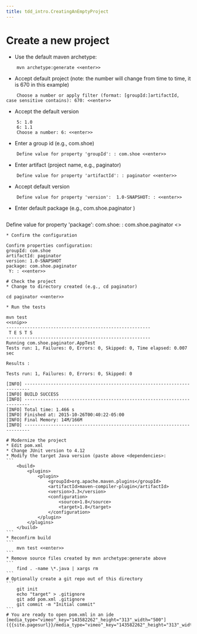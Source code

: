 ```yaml
---
title: tdd_intro.CreatingAnEmptyProject
---
```

# Create a new project
* Use the default maven archetype:
```
    mvn archetype:generate <<enter>>
```
* Accept default project (note: the number will change from time to time, it is 670 in this example)
```
    Choose a number or apply filter (format: [groupId:]artifactId, case sensitive contains): 670: <<enter>>
```
* Accept the default version
```
    5: 1.0
    6: 1.1
    Choose a number: 6: <<enter>>
```
* Enter a group id (e.g., com.shoe)
```
    Define value for property 'groupId': : com.shoe <<enter>>
```
* Enter artifact (project name, e.g., paginator)
```
    Define value for property 'artifactId': : paginator <<enter>>
```
* Accept default version
```
    Define value for property 'version':  1.0-SNAPSHOT: : <<enter>>
```
* Enter default package (e.g., com.shoe.paginator <enter>)
    ```
Define value for property 'package':  com.shoe: : com.shoe.paginator <<enter>>
```
* Confirm the configuration
```
    Confirm properties configuration:
    groupId: com.shoe
    artifactId: paginator
    version: 1.0-SNAPSHOT
    package: com.shoe.paginator
     Y: : <<enter>>
```
# Check the project
* Change to directory created (e.g., cd paginator)
```
    cd paginator <<enter>> 
```
* Run the tests
```
    mvn test
    <<snip>>
    -------------------------------------------------------
     T E S T S
    -------------------------------------------------------
    Running com.shoe.paginator.AppTest
    Tests run: 1, Failures: 0, Errors: 0, Skipped: 0, Time elapsed: 0.007 sec
    
    Results :
    
    Tests run: 1, Failures: 0, Errors: 0, Skipped: 0
    
    [INFO] ------------------------------------------------------------------------
    [INFO] BUILD SUCCESS
    [INFO] ------------------------------------------------------------------------
    [INFO] Total time: 1.466 s
    [INFO] Finished at: 2015-10-26T00:40:22-05:00
    [INFO] Final Memory: 14M/166M
    [INFO] ------------------------------------------------------------------------
````
# Modernize the project
* Edit pom.xml
* Change JUnit version to 4.12
* Modify the target Java version (paste above <dependencies>:
```
	<build>
		<plugins>
			<plugin>
				<groupId>org.apache.maven.plugins</groupId>
				<artifactId>maven-compiler-plugin</artifactId>
				<version>3.3</version>
				<configuration>
					<source>1.8</source>
					<target>1.8</target>
				</configuration>
			</plugin>
		</plugins>
	</build>
```
* Reconfirm build
```
    mvn test <<enter>>
```
* Remove source files created by mvn archetype:generate above
```
    find . -name \*.java | xargs rm
```
# Optionally create a git repo out of this directory
```
    git init
    echo "target" > .gitignore
    git add pom.xml .gitignore
    git commit -m "Initial commit"
```
# You are ready to open pom.xml in an ide
[media_type="vimeo"_key="143582262"_height="313"_width="500"]({{site.pagesurl}}/media_type="vimeo"_key="143582262"_height="313"_width="500")
